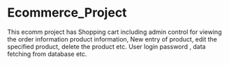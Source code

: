 # Ecommerce_Project
This ecomm project has Shopping cart including admin control for viewing the order information product information, New entry of product, edit the specified product, delete the product etc. User login password , data fetching from database etc.
